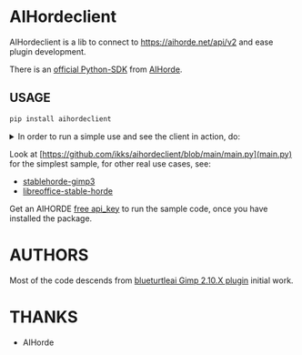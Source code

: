 # AIHordeclient

AIHordeclient is a lib to connect to https://aihorde.net/api/v2 and
ease plugin development.

There is an [official Python-SDK](https://pypi.org/project/aihorde/) from [AIHorde](https://aihorde.net).

## USAGE

```sh
pip install aihordeclient
```

<details>
<summary>In order to run a simple use and see the client in action, do:</summary>

```sh
git clone https://github.com/ikks/aihordeclient/
cd aihordeclient
uv venv -p 3.13
source .venv/bin/activate
uv pip install aihordeclient
AIHORDE_API_KEY=<yourapikey> python main.py
```

On success you will have a webp downloaded file in your temp directory.


This screenshot under [Debian](https://www.debian.org), [Sway](https://swaywm.org/) [Kitty terminal](https://sw-kovidgoyal-net.translate.goog/kitty/), [uv](https://docs.astral.sh/uv) and using [vv](https://github.com/wolfpld/moderncore/blob/master/doc/vv.md) to display the image.


</details>

Look at [https://github.com/ikks/aihordeclient/blob/main/main.py](main.py) for the simplest sample, for other real
use cases, see:

* [stablehorde-gimp3](https://github.com/ikks/gimp-stable-diffusion/)
* [libreoffice-stable-horde](https://github.com/ikks/libreoffice-stable-diffusion/)

Get an AIHORDE [free api_key](https://aihorde.net/register) to run
the sample code, once you have installed the package.

# AUTHORS

Most of the code descends from
[blueturtleai Gimp 2.10.X plugin](https://github.com/blueturtleai/gimp-stable-diffusion)
initial work.

# THANKS

* AIHorde
